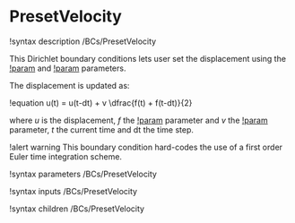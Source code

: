 # PresetVelocity

!syntax description /BCs/PresetVelocity

This Dirichlet boundary conditions lets user set the displacement using the [!param](/BCs/PresetVelocity/function) and [!param](/BCs/PresetVelocity/velocity) parameters.

The displacement is updated as:

!equation
u(t) = u(t-dt) + v \dfrac{f(t) + f(t-dt)}{2}

where $u$ is the displacement, $f$ the [!param](/BCs/PresetVelocity/function) parameter and $v$ the [!param](/BCs/PresetVelocity/velocity) parameter, $t$ the current time and dt the time step.

!alert warning
This boundary condition hard-codes the use of a first order Euler time integration scheme.

!syntax parameters /BCs/PresetVelocity

!syntax inputs /BCs/PresetVelocity

!syntax children /BCs/PresetVelocity
